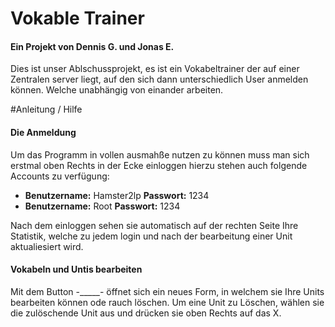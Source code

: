 # Vokable Trainer

#### Ein Projekt von Dennis G. und Jonas E.

Dies ist unser Ablschussprojekt, es ist ein Vokabeltrainer der auf einer Zentralen server liegt,  auf den sich dann unterschiedlich User anmelden können.  Welche unabhängig von einander arbeiten.

#Anleitung / Hilfe

#### Die Anmeldung

Um das Programm in vollen ausmahße nutzen zu können muss man sich erstmal oben Rechts in der Ecke einloggen  hierzu stehen auch folgende Accounts zu verfügung:
* **Benutzername:** Hamster2lp **Passwort:** 1234 
* **Benutzername:** Root **Passwort:** 1234

Nach dem einloggen sehen sie automatisch auf der rechten Seite Ihre Statistik,  welche zu jedem login und nach der bearbeitung einer Unit aktualiesiert wird.
 
#### Vokabeln und Untis bearbeiten

Mit dem Button -_____- öffnet sich ein neues Form, in welchem sie Ihre Units bearbeiten können ode rauch löschen. 
Um eine Unit zu Löschen, wählen sie die zulöschende Unit aus und drücken sie oben Rechts auf das X.
